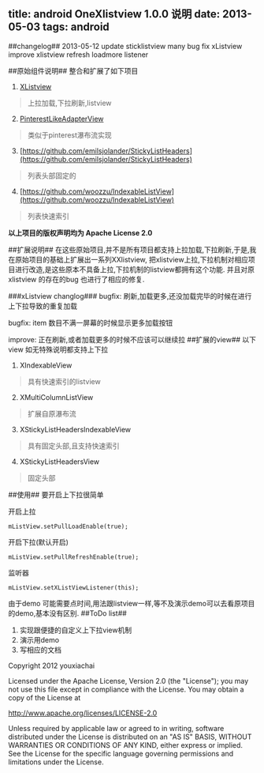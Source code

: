 title: android OneXlistview 1.0.0 说明
date: 2013-05-03
tags: android
---

##changelog##
2013-05-12
update sticklistview
many bug fix xListview
improve xlistview refresh loadmore listener

##原始组件说明##
整合和扩展了如下项目


1. [XListview](https://github.com/Maxwin-z/XListView-Android)
> 上拉加载,下拉刷新,listview

2. [PinterestLikeAdapterView](https://github.com/huewu/PinterestLikeAdapterView)
>  类似于pinterest瀑布流实现

3. [https://github.com/emilsjolander/StickyListHeaders](https://github.com/emilsjolander/StickyListHeaders)
> 列表头部固定的

4. [https://github.com/woozzu/IndexableListView](https://github.com/woozzu/IndexableListView)
> 列表快速索引

**以上项目的版权声明均为 Apache License 2.0**

##扩展说明##
在这些原始项目,并不是所有项目都支持上拉加载,下拉刷新,于是,我在原始项目的基础上扩展出一系列XXlistview, 把xlistview上拉,下拉机制对相应项目进行改造,是这些原本不具备上拉,下拉机制的listview都拥有这个功能. 并且对原xlistview 的存在的bug 也进行了相应的修复.

###xListview changlog###
bugfix: 刷新,加载更多,还没加载完毕的时候在进行上下拉导致的重复加载

bugfix: item 数目不满一屏幕的时候显示更多加载按钮

improve: 正在刷新,或者加载更多的时候不应该可以继续拉
##扩展的view##
以下view 如无特殊说明都支持上下拉

1. XIndexableView
> 具有快速索引的listview

2. XMultiColumnListView
> 扩展自原瀑布流

3. XStickyListHeadersIndexableView
> 具有固定头部,且支持快速索引

4. XStickyListHeadersView
> 固定头部

##使用##
要开启上下拉很简单

开启上拉

`mListView.setPullLoadEnable(true);`

开启下拉(默认开启)

`mListView.setPullRefreshEnable(true);`

监听器

`mListView.setXListViewListener(this);`

由于demo 可能需要点时间,用法跟listview一样,等不及演示demo可以去看原项目的demo,基本没有区别.
##ToDo list##
1. 实现跟便捷的自定义上下拉view机制
2. 演示用demo
3. 写相应的文档

Copyright 2012 youxiachai

Licensed under the Apache License, Version 2.0 (the "License");
you may not use this file except in compliance with the License.
You may obtain a copy of the License at

   http://www.apache.org/licenses/LICENSE-2.0

Unless required by applicable law or agreed to in writing, software
distributed under the License is distributed on an "AS IS" BASIS,
WITHOUT WARRANTIES OR CONDITIONS OF ANY KIND, either express or implied.
See the License for the specific language governing permissions and
limitations under the License.

